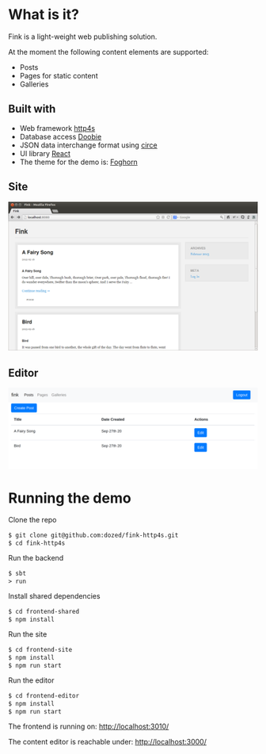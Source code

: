
# What is it?

Fink is a light-weight web publishing solution.

At the moment the following content elements are supported:

  * Posts
  * Pages for static content
  * Galleries


## Built with

  * Web framework [http4s](https://http4s.org/)
  * Database access [Doobie](https://tpolecat.github.io/doobie/)
  * JSON data interchange format using [circe](https://circe.github.io/circe/)
  * UI library [React](https://reactjs.org/)
  * The theme for the demo is: [Foghorn](http://wptheming.com/foghorn)

## Site

<img src="fink-site.png" />

## Editor

<img src="fink-editor.png" />

# Running the demo

Clone the repo

```
$ git clone git@github.com:dozed/fink-http4s.git
$ cd fink-http4s
```

Run the backend

```
$ sbt
> run
```

Install shared dependencies

```
$ cd frontend-shared
$ npm install
```

Run the site

```
$ cd frontend-site
$ npm install
$ npm run start
```

Run the editor

```
$ cd frontend-editor
$ npm install
$ npm run start
```

The frontend is running on: [http://localhost:3010/](http://localhost:3010/)

The content editor is reachable under: [http://localhost:3000/](http://localhost:3000/)

